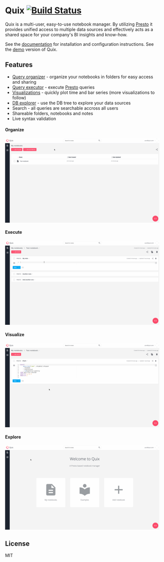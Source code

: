 # Quix [![Build Status](https://travis-ci.com/wix/quix.svg?branch=master)](https://travis-ci.com/wix/quix)

Quix is a multi-user, easy-to-use notebook manager. By utilizing [Presto](https://github.com/prestosql/presto) it provides unified access to multiple data sources and effectively acts as a shared space for your company's BI insights and know-how.

See the [documentation](https://wix.github.io/quix/docs/installation) for installation and configuration instructions.
See the [demo](http://quix.wix.com) version of Quix.

## Features
- [Query organizer](#Organize) - organize your notebooks in folders for easy access and sharing
- [Query executor](#Execute) - execute [Presto](https://github.com/prestosql/presto) queries
- [Visualizations](#Visualize) - quickly plot time and bar series (more visualizations to follow)
- [DB explorer](#Explore) - use the DB tree to explore your data sources
- Search - all queries are searchable accross all users
- Shareable folders, notebooks and notes
- Live syntax validation


#### Organize
![](documentation/docs/assets/management.gif)

#### Execute
![](documentation/docs/assets/presto.gif)

#### Visualize
![](documentation/docs/assets/chart.gif)

#### Explore
![](documentation/docs/assets/db.gif)

## License
MIT
